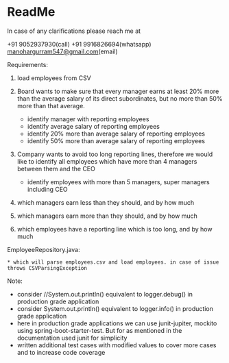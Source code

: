 # ReadMe

In case of any clarifications please reach me at 

+91 9052937930(call)
+91 9916826694(whatsapp)
manohargurram547@gmail.com(email)

Requirements:

1. load employees from CSV
2. Board wants to make sure that every manager earns at least 20% more than the average salary of its direct subordinates, but no more than 50% more than that average.
   - identify manager with reporting employees
   - identify average salary of reporting employees
   - identify 20% more than average salary of reporting employees
   - identify 50% more than average salary  of reporting employees
3. Company wants to avoid too long reporting lines, therefore we would like to identify all employees which have more than 4 managers between them and the CEO
   - identify employees with more than 5 managers, super managers including CEO
   
4. which managers earn less than they should, and by how much
5. which managers earn more than they should, and by how much
6. which employees have a reporting line which is too long, and by how much




EmployeeRepository.java:

	* which will parse employees.csv and load employees. in case of issue throws CSVParsingException
	
	
	
	
Note: 

* consider //System.out.println() equivalent to logger.debug() in production grade application
* consider System.out.println() equivalent to logger.info() in production grade application
* here in production grade applications we can use junit-jupiter, mockito using spring-boot-starter-test. But for as mentioned in the        documentation used junit for simplicity
* written additional test cases with modified values to cover more cases and to increase code coverage
